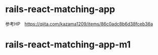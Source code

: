 # rails-react-matching-app


参考HP　https://qiita.com/kazama1209/items/86c0adc8b6d38fceb36a

# rails-react-matching-app-m1
